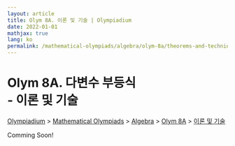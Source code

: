 ```yaml
---
layout: article
title: Olym 8A. 이론 및 기술 | Olympiadium
date: 2022-01-01
mathjax: true
lang: ko
permalink: /mathematical-olympiads/algebra/olym-8a/theorems-and-techniques/
---
```

# Olym 8A. 다변수 부등식 <br> <ssup> - 이론 및 기술</ssup>

<a href="{{ site.homeurl }}">Olympiadium</a> > <a href="{{ site.homeurl }}mathematical-olympiads/">Mathematical Olympiads</a> > <a href="{{ site.homeurl }}mathematical-olympiads/algebra/">Algebra</a> > <a href="{{ site.homeurl }}mathematical-olympiads/algebra/olym-8a/">Olym 8A</a> > <a href="{{ site.homeurl }}mathematical-olympiads/algebra/olym-8a/theorems-and-techniques/">이론 및 기술</a>

Comming Soon!
